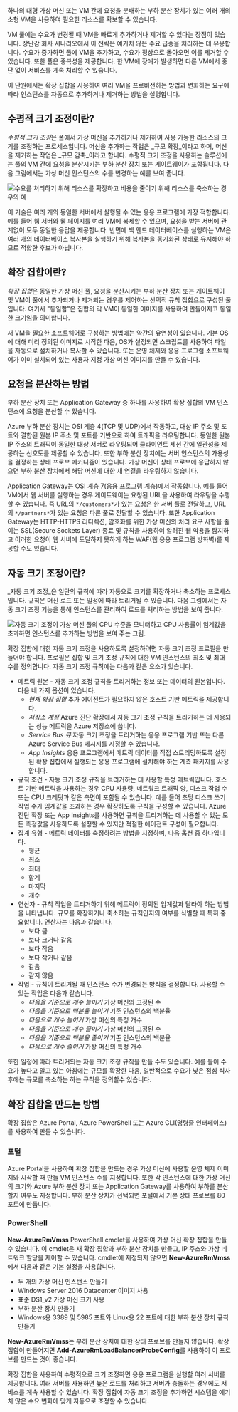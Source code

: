 하나의 대형 가상 머신 또는 VM 간에 요청을 분배하는 부하 분산 장치가 있는 여러 개의 소형 VM을 사용하여 필요한 리소스를 확보할 수 있습니다.

VM 풀에는 수요가 변경될 때 VM을 빠르게 추가하거나 제거할 수 있다는 장점이 있습니다. 장난감 회사 시나리오에서 이 전략은 예기치 않은 수요 급증을 처리하는 데 유용합니다. 수요가 증가하면 풀에 VM을 추가하고, 수요가 정상으로 돌아오면 이를 제거할 수 있습니다. 또한 풀은 중복성을 제공합니다. 한 VM에 장애가 발생하면 다른 VM에서 중단 없이 서비스를 계속 처리할 수 있습니다.

이 단원에서는 확장 집합을 사용하여 여러 VM을 프로비전하는 방법과 변화하는 요구에 따라 인스턴스를 자동으로 추가하거나 제거하는 방법을 설명합니다. 

## <a name="what-is-horizontal-scaling"></a>수평적 크기 조정이란?

*수평적 크기 조정*은 풀에서 가상 머신을 추가하거나 제거하여 사용 가능한 리소스의 크기를 조정하는 프로세스입니다. 머신을 추가하는 작업은 _규모 확장_이라고 하며, 머신을 제거하는 작업은 _규모 감축_이라고 합니다. 수평적 크기 조정을 사용하는 솔루션에는 풀의 VM 간에 요청을 분산시키는 부하 분산 장치 또는 게이트웨이가 포함됩니다. 다음 그림에서는 가상 머신 인스턴스의 수를 변경하는 예를 보여 줍니다.

![수요를 처리하기 위해 리소스를 확장하고 비용을 줄이기 위해 리소스를 축소하는 경우의 예](../media/4-ScaleInOut.png)

이 기술은 여러 개의 동일한 서버에서 실행될 수 있는 응용 프로그램에 가장 적합합니다. 예를 들어 웹 서버와 웹 페이지를 여러 VM에 복제할 수 있으며, 요청을 받는 서버에 관계없이 모두 동일한 응답을 제공합니다. 반면에 백 엔드 데이터베이스를 실행하는 VM은 여러 개의 데이터베이스 복사본을 실행하기 위해 복사본을 동기화된 상태로 유지해야 하므로 적합한 후보가 아닙니다.

## <a name="what-is-a-scale-set"></a>확장 집합이란?

*확장 집합*은 동일한 가상 머신 풀, 요청을 분산시키는 부하 분산 장치 또는 게이트웨이 및 VM이 풀에서 추가되거나 제거되는 경우를 제어하는 선택적 규칙 집합으로 구성된 풀입니다. 여기서 "동일함"은 집합의 각 VM이 동일한 이미지를 사용하여 만들어지고 동일한 크기임을 의미합니다.

새 VM을 필요한 소프트웨어로 구성하는 방법에는 약간의 유연성이 있습니다. 기본 OS에 대해 미리 정의된 이미지로 시작한 다음, OS가 설정되면 스크립트를 사용하여 파일을 자동으로 설치하거나 복사할 수 있습니다. 또는 운영 체제와 응용 프로그램 소프트웨어가 이미 설치되어 있는 사용자 지정 가상 머신 이미지를 만들 수 있습니다.

## <a name="how-to-distribute-requests"></a>요청을 분산하는 방법

부하 분산 장치 또는 Application Gateway 중 하나를 사용하여 확장 집합의 VM 인스턴스에 요청을 분산할 수 있습니다.

Azure 부하 분산 장치는 OSI 계층 4(TCP 및 UDP)에서 작동하고, 대상 IP 주소 및 포트와 결합된 원본 IP 주소 및 포트를 기반으로 하여 트래픽을 라우팅합니다. 동일한 원본 IP 주소의 트래픽이 동일한 대상 서버로 라우팅되어 클라이언트 세션 간에 일관성을 제공하는 선호도를 제공할 수 있습니다. 또한 부하 분산 장치에는 서버 인스턴스의 가용성을 결정하는 상태 프로브 메커니즘이 있습니다. 가상 머신이 상태 프로브에 응답하지 않으면 부하 분산 장치에서 해당 머신에 대한 새 연결을 라우팅하지 않습니다.

Application Gateway는 OSI 계층 7(응용 프로그램 계층)에서 작동합니다. 예를 들어 VM에서 웹 서버를 실행하는 경우 게이트웨이는 요청된 URL을 사용하여 라우팅을 수행할 수 있습니다. 즉 URL의 `*/customers*`가 있는 요청은 한 서버 풀로 전달하고, URL의 `*/partners*`가 있는 요청은 다른 풀로 전달할 수 있습니다. 또한 Application Gateway는 HTTP-HTTPS 리디렉션, 암호화를 위한 가상 머신의 처리 요구 사항을 줄이는 SSL(Secure Sockets Layer) 종료 및 규칙을 사용하여 알려진 웹 악용을 탐지하고 이러한 요청이 웹 서버에 도달하지 못하게 하는 WAF(웹 응용 프로그램 방화벽)를 제공할 수도 있습니다.

## <a name="what-is-autoscaling"></a>자동 크기 조정이란?

_자동 크기 조정_은 일단의 규칙에 따라 자동으로 크기를 확장하거나 축소하는 프로세스입니다. 규칙은 머신 로드 또는 일정에 따라 트리거될 수 있습니다. 다음 그림에서는 자동 크기 조정 기능을 통해 인스턴스를 관리하여 로드를 처리하는 방법을 보여 줍니다.

![자동 크기 조정이 가상 머신 풀의 CPU 수준을 모니터하고 CPU 사용률이 임계값을 초과하면 인스턴스를 추가하는 방법을 보여 주는 그림.](../media/4-autoscale.png)

확장 집합에 대한 자동 크기 조정을 사용하도록 설정하려면 자동 크기 조정 프로필을 만들어야 합니다. 프로필은 집합 및 크기 조정 규칙에 대한 VM 인스턴스의 최소 및 최대 수를 정의합니다. 자동 크기 조정 규칙에는 다음과 같은 요소가 있습니다.

* 메트릭 원본 - 자동 크기 조정 규칙을 트리거하는 정보 또는 데이터의 원본입니다. 다음 네 가지 옵션이 있습니다.
  * *현재 확장 집합* 추가 에이전트가 필요하지 않은 호스트 기반 메트릭을 제공합니다.
  * *저장소 계정* Azure 진단 확장에서 자동 크기 조정 규칙을 트리거하는 데 사용되는 성능 메트릭을 Azure 저장소에 씁니다.
  * *Service Bus 큐* 자동 크기 조정을 트리거하는 응용 프로그램 기반 또는 다른 Azure Service Bus 메시지를 지정할 수 있습니다.
  * *App Insights* 응용 프로그램에서 메트릭 데이터를 직접 스트리밍하도록 설정된 확장 집합에서 실행되는 응용 프로그램에 설치해야 하는 계측 패키지를 사용합니다.
* 규칙 조건 - 자동 크기 조정 규칙을 트리거하는 데 사용할 특정 메트릭입니다. 호스트 기반 메트릭을 사용하는 경우 CPU 사용량, 네트워크 트래픽 양, 디스크 작업 수 또는 CPU 크레딧과 같은 측면이 포함될 수 있습니다. 예를 들어 초당 디스크 쓰기 작업 수가 임계값을 초과하는 경우 확장하도록 규칙을 구성할 수 있습니다. Azure 진단 확장 또는 App Insights를 사용하면 규칙을 트리거하는 데 사용할 수 있는 모든 측정값을 사용하도록 설정할 수 있지만 적절한 에이전트 구성이 필요합니다.
* 집계 유형 - 메트릭 데이터를 측정하려는 방법을 지정하며, 다음 옵션 중 하나입니다.
  * 평균
  * 최소
  * 최대
  * 합계
  * 마지막
  * 개수
* 연산자 - 규칙 작업을 트리거하기 위해 메트릭이 정의된 임계값과 달라야 하는 방법을 나타냅니다. 규모를 확장하거나 축소하는 규칙인지의 여부를 식별할 때 특히 중요합니다. 연산자는 다음과 같습니다.
  * 보다 큼
  * 보다 크거나 같음
  * 보다 작음
  * 보다 작거나 같음
  * 같음
  * 같지 않음
* 작업 - 규칙이 트리거될 때 인스턴스 수가 변경되는 방식을 결정합니다. 사용할 수 있는 작업은 다음과 같습니다.
  * *다음을 기준으로 개수 늘이기* 가상 머신의 고정된 수
  * *다음을 기준으로 백분율 늘이기* 기존 인스턴스의 백분율
  * *다음으로 개수 늘이기* 가상 머신의 특정 개수
  * *다음을 기준으로 개수 줄이기* 가상 머신의 고정된 수
  * *다음을 기준으로 백분율 줄이기* 기존 인스턴스의 백분율
  * *다음으로 개수 줄이기* 가상 머신의 특정 개수

또한 일정에 따라 트리거되는 자동 크기 조정 규칙을 만들 수도 있습니다. 예를 들어 수요가 높다고 알고 있는 아침에는 규모를 확장한 다음, 일반적으로 수요가 낮은 점심 식사 후에는 규모를 축소하는 하는 규칙을 정의할수 있습니다.

## <a name="how-to-create-a-scale-set"></a>확장 집합을 만드는 방법

확장 집합은 Azure Portal, Azure PowerShell 또는 Azure CLI(명령줄 인터페이스)를 사용하여 만들 수 있습니다.

### <a name="portal"></a>포털

Azure Portal을 사용하여 확장 집합을 만드는 경우 가상 머신에 사용할 운영 체제 이미지와 시작할 때 만들 VM 인스턴스 수를 지정합니다. 또한 각 인스턴스에 대한 가상 머신의 크기와 Azure 부하 분산 장치 또는 Application Gateway를 사용하여 부하를 분산할지 여부도 지정합니다. 부하 분산 장치가 선택되면 포털에서 기본 상태 프로브를 80 포트에 만듭니다.

### <a name="powershell"></a>PowerShell

**New-AzureRmVmss** PowerShell cmdlet을 사용하여 가상 머신 확장 집합을 만들 수 있습니다. 이 cmdlet은 새 확장 집합과 부하 분산 장치를 만들고, IP 주소와 가상 네트워크 할당을 제어할 수 있습니다. cmdlet에 지정되지 않으면 **New-AzureRmVmss**에서 다음과 같은 기본 설정을 사용합니다.

* 두 개의 가상 머신 인스턴스 만들기
* Windows Server 2016 Datacenter 이미지 사용
* 표준 DS1_v2 가상 머신 크기 사용
* 부하 분산 장치 만들기
* Windows용 3389 및 5985 포트와 Linux용 22 포트에 대한 부하 분산 장치 규칙 만들기

**New-AzureRmVmss**는 부하 분산 장치에 대한 상태 프로브를 만들지 않습니다. 확장 집합이 만들어지면 **Add-AzureRmLoadBalancerProbeConfig**를 사용하여 이 프로브를 만드는 것이 좋습니다.

확장 집합을 사용하여 수평적으로 크기 조정하면 응용 프로그램을 실행할 여러 서버를 제공합니다. 여러 서버를 사용하면 높은 로드를 처리하고 서버가 충돌하는 경우에도 서비스를 계속 사용할 수 있습니다. 확장 집합에 자동 크기 조정을 추가하면 시스템을 예기치 않은 수요 변화에 맞게 자동으로 조정할 수 있습니다.